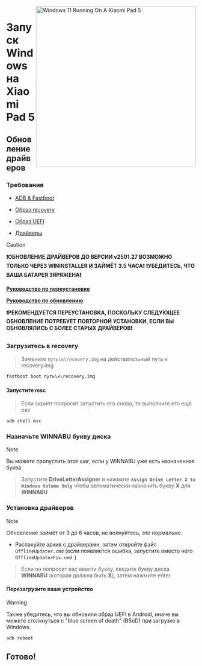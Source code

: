 <img align="right" src="https://raw.githubusercontent.com/erdilS/Port-Windows-11-Xiaomi-Pad-5/main/nabu.png" width="425" alt="Windows 11 Running On A Xiaomi Pad 5">

# Запуск Windows на Xiaomi Pad 5

## Обновление драйверов

### Требования
- [ADB & Fastboot](https://developer.android.com/studio/releases/platform-tools)

- [Образ recovery](https://github.com/erdilS/Port-Windows-11-Xiaomi-Pad-5/releases/download/1.0/recovery.img)

- [Образ UEFI](https://github.com/erdilS/Port-Windows-11-Xiaomi-Pad-5/releases/tag/UEFI)

- [Драйверы](https://github.com/erdilS/Port-Windows-11-Xiaomi-Pad-5/releases/tag/Drivers)

> [!CAUTION]
> **❗️ОБНОВЛЕНИЕ ДРАЙВЕРОВ ДО ВЕРСИИ v2501.27 ВОЗМОЖНО ТОЛЬКО ЧЕРЕЗ WININSTALLER И ЗАЙМЁТ 3.5 ЧАСА❗️**
> **❗️УБЕДИТЕСЬ, ЧТО ВАША БАТАРЕЯ ЗЯРЯЖЕНА❗️**
> 
> [**Руководство по переустановке**](https://github.com/erdilS/Port-Windows-11-Xiaomi-Pad-5/blob/main/guide/Russian/reinstall-ru.md)
> 
> [**Руководство по обновлению**](https://github.com/Kumar-Jy/Windows-in-NABU-Without-PC/blob/main/guide/Russian/DriverUpdate-ru.md)
>
> **❗️РЕКОМЕНДУЕТСЯ ПЕРЕУСТАНОВКА, ПОСКОЛЬКУ СЛЕДУЮЩЕЕ ОБНОВЛЕНИЕ ПОТРЕБУЕТ ПОВТОРНОЙ УСТАНОВКИ, ЕСЛИ ВЫ ОБНОВЛЯЛИСЬ С БОЛЕЕ СТАРЫХ ДРАЙВЕРОВ❗️**

### Загрузитесь в recovery
> Замените `путь\к\recovery.img` на действительный путь к recovery.img
```cmd
fastboot boot путь\к\recovery.img
```

#### Запустите msc
> Если скрипт попросит запустить его снова, то выполните его ещё раз
```cmd
adb shell msc
```

### Назначьте WINNABU букву диска 
> [!NOTE]
> Вы можете пропустить этот шаг, если у WINNABU уже есть назначенная буква

> Запустите **DriveLetterAssigner** и нажмите **`Assign Drive Letter X to Windows Volume Only`** чтобы автоматически назначить букву **X** для **WINNABU**

### Установка драйверов 
> [!Note]
> Обновление займёт от 3 до 6 часов, не волнуйтесь, это нормально. 

- Распакуйте архив с драйверами, затем откройте файл `OfflineUpdater.cmd` (если появляется ошибка, запустите вместо него `OfflineUpdaterFix.cmd `)

> Если он попросит вас ввести букву, введите букву диска **WINNABU** (которая должна быть **X**), затем нажмите enter

#### Перезагрузите ваше устройство
> [!Warning]
> Также убедитесь, что вы обновили образ UEFI в Android, иначе вы можете столкнуться с "blue screen of death" (BSoD) при загрузке в Windows.
```cmd
adb reboot
```

## Готово!
